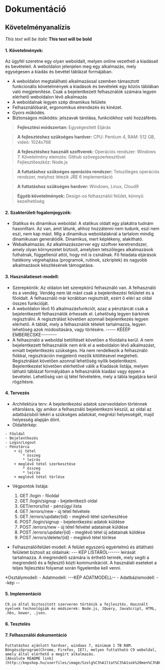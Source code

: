 # Dokumentáció

## Követelményanalízis


*This text will be italic*
**This text will be bold**


#### 1. Követelmények:
Az ügyfél szeretne egy olyan weboldalt, melyen online vezetheti a kiadásait és bevételeit. A weboldalon jelenjelen meg egy alkalmazás, mely egységesen a kiadás és bevétel táblázat formájában.
- A weboldalon megtalálható alkalmazással szemben támasztott funkcionális követelmények a kiadások és bevételek egy közös táblában való megjelenítése. Csak a bejelentkezett felhasználók számára legyen elérhető weboldalon lévő alkalmazás
- A weboldalnak legyen szép dinamikus felülete
- Felhasználóbarát, ergonomikus elrendezés és kinézet.
- Gyors működés.
- Biztonságos működés: jelszavak tárolása, funkciókhoz való hozzáférés.

>**Fejlesztési módszertan:** 
Egységesített Eljárás

>**A fejlesztéshez szükséges hardver:**
CPU: Pentium 4, RAM: 512 GB, videó: 1024x768

>**A fejlesztéshez használt szoftverek:**
Operációs rendszer: Windows 7.
Követelmény elemzés: Github szövegszerkesztővel
Fejlesztőeszköz: Node.js

>**A futtatáshoz szükséges operációs rendszer:**
Tetszőleges operációs rendszer, melyhez létezik JRE 6 implementáció

>**A futtatáshoz szükséges hardver:**
Windows, Linux, Cloud9

>**Egyéb követelmények:**
Design-os felhasználói felület, könnyű kezelhetőség

    
#### 2. Szakterületi fogalomjegyzék:
* Statikus és dinamikus weboldal: A statikus oldalt egy plakátra tudnám hasonlítani. Az van, amit látunk, ahhoz         hozzátenni nem tudunk, eszi nem eszi, nem kap mást. Míg a dinamikus weboldalaknál a tartalom mindig dinamikusan generálódik. Dinamikus, mert képlékeny, alakítható.
* Webalkalmazás: Az alkalmazásszerver egy szoftver keretrendszer, amely olyan környezetet biztosít, amelyben tetszőleges alkalmazások futhatnak, függetlenül attól, hogy mit is csinálnak. Fő feladata eljárások hatékony végrehajtása (programok, rutinok, szkriptek) és nagyobb alkalmazások készítésének támogatása.

#### 3. Használatieset-modell:
* Szerepkörök: 
Az oldalon két szerepkörű felhasználó van. A felhasználó és a vendég. Vendég nem lát mást csak a bejelentkezési felületet és a főoldalt. A felhasználó már korábban regisztrált, ezért ő eléri az oldal összes funkcióját.
* A weboldalon lévő fő alkalmazásfunkciót, azaz a pénztárcát csak a bejelentkezett felhasználók érhessék el. Lehetőség legyen bárkinek regisztrálni. A regisztrálást követően azonnali bejelentkezés legyen elérhető. A táblát, mely a felhasználók tételeit tartalmazza, legyen lehetőség azok módosítására, vagy törlésére.
   ----- KÉÉÉP EMBERECSKE--------
* A felhasználó a weboldal betöltését követően a főoldalra kerül. A nem bejelentkezett felhasználók nem érik el a weboldalon lévő alkalmazást, emiatt bejelentkezés szükséges. Ha nem rendelkezik a felhasználó fiókkal, regisztráción megjelenő mezők kitöltésével megteheti. Regisztrálást követően azonnal lehetőség nyílik bejelentkezni. Bejelentkezést követően elérhetővé válik a Kiadások listája, melyen látható táblázat formályában a felhasználók kiadási vagy éppen a bevételei. Lehetőség van új tétel felvételére, mely a tábla legaljára kerül rögzítésre.

#### 4. Tervezés
* Architektúra terv:
A bejelentkezési adatok szerveoldalon történnek eltárolásra, így amikor a felhasználó bejelentkezni készül, az oldal az adatbázisból lekéri a szükséges adatokat, megnézi helyességét, majd helyesség alapján dönt.
* Oldaltérkép:
```
- Főoldal
- Bejelentkezés
- Login/Logout
- Pénztárca
    + új tétel
        * összeg
        * leírás
    + meglévő tétel szerkesztése
        * összeg
        * leírás
    + meglévő tétel törlése
```

* Végpontok listája:
    1. GET /login - főoldal
    2. GET /login/signup - bejelentkező oldal
    3. GET/errors/list - pénzügyi lista
    4. GET /errors/new - új tétel felvétele
    5. GET /errors/update/{id} - meglévő tétel szerkesztése
    7. POST /login/signup - bejelentkezési adatok küldése
    8. POST /errors/new - új tétel felvétel adatainak küldése
    9. POST /errors/update/{id} - meglévő tétel új adatainak küldése
    10. POST /errors/delete/{id} - meglévő tétel törlése

* Felhasználóifelület-modell:
A felület egyszerű egyértelmű és átlátható felületet biztosít az oldalnak:
--- KÉP LISTÁRÓL------
leírását tartalmazza. A megrendelő számára is érthető termék, mely segíti a megrendelő és a
fejlesztő közti kommunikációt. A használati eseteket a teljes fejlesztési folyamat során
figyelembe kell venni.

*Osztálymodell:
     - Adatmodell: 
                ---KÉP ADATMODELL--
     - Adatbázismodell:
                --kép --

#### 5. Implementáció
    C9.io által biztosított szerveren történik a fejlesztés. Használt nyelvek technológiák és módszerek: Node.js, JQuery, JavaScript, HTML, .hbs, bower, .json.
   
 
#### 6. Tesztelés
#### 7. Felhasználói dokumentáció
    Futtatáshoz ajánlott hardver, windows 7, minimum 1 TB RAM. Böngészőprogram(Chrome, Firefox, IE7), melyen futtatható C9 weboldal, amely által elérhető a megírt alkalmazás. 
    [Absolute README link](http://kepshop.hu/userfiles/image/Szolg%C3%A1ltat%C3%A1sok%20men%C3%BC%20KS%20k%C3%A9p.jpg)
